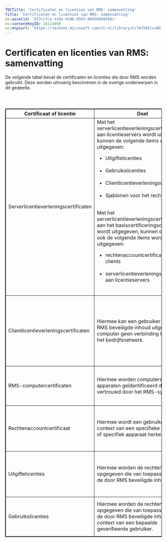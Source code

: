 ```yaml
---
TOCTitle: 'Certificaten en licenties van RMS: samenvatting'
Title: 'Certificaten en licenties van RMS: samenvatting'
ms:assetid: '637ccfca-318e-4346-85b5-0945b058fb9c'
ms:contentKeyID: 18114009
ms:mtpsurl: 'https://technet.microsoft.com/nl-nl/library/Cc747595(v=WS.10)'
---
```


Certificaten en licenties van RMS: samenvatting
===============================================

De volgende tabel bevat de certificaten en licenties die door RMS worden gebruikt. Deze worden uitvoerig beschreven in de overige onderwerpen in dit gedeelte.

###  

 
<table style="border:1px solid black;">
<colgroup>
<col width="33%" />
<col width="33%" />
<col width="33%" />
</colgroup>
<thead>
<tr class="header">
<th style="border:1px solid black;" >Certificaat of licentie</th>
<th style="border:1px solid black;" >Doel</th>
<th style="border:1px solid black;" >Inhoud</th>
</tr>
</thead>
<tbody>
<tr class="odd">
<td style="border:1px solid black;">Serverlicentieverleningscertificaten</td>
<td style="border:1px solid black;">Met het serverlicentieverleningscertificaat dat aan licentieservers wordt uitgegeven, kunnen de volgende items worden uitgegeven:
<ul>
<li>Uitgiftelicenties<br />
<br />
</li>
<li>Gebruikslicenties<br />
<br />
</li>
<li>Clientlicentieverleningscertificaten<br />
<br />
</li>
<li>Sjablonen voor het rechtenbeleid<br />
<br />
</li>
</ul>
Met het serverlicentieverleningscertificaat dat aan het basiscertificeringscluster wordt uitgegeven, kunnen daarnaast ook de volgende items worden uitgegeven:
<ul>
<li>rechtenaccountcertificaten aan clients<br />
<br />
</li>
<li>serverlicentieverleningscertificaten aan licentieservers<br />
<br />
</li>
</ul></td>
<td style="border:1px solid black;">Het serverlicentieverleningscertificaat dat aan een licentieserver wordt uitgegeven, bevat de openbare sleutel van de licentieserver.
Het serverlicentieverleningscertificaat dat aan de basiscertificeringsserver wordt uitgegeven, bevat de openbare sleutel van de basiscertificeringsserver.</td>
</tr>
<tr class="even">
<td style="border:1px solid black;">Clientlicentieverleningscertificaten</td>
<td style="border:1px solid black;">Hiermee kan een gebruiker ook door RMS beveiligde inhoud uitgeven als de computer geen verbinding heeft met het bedrijfsnetwerk.</td>
<td style="border:1px solid black;">Deze certificaten bevatten de openbare sleutel van het certificaat en de persoonlijke sleutel van het certificaat die is gecodeerd met de openbare sleutel van de gebruiker die het certificaat heeft aangevraagd. Deze certificaten bevatten daarnaast de openbare sleutel van de server waarmee het certificaat is uitgegeven.</td>
</tr>
<tr class="odd">
<td style="border:1px solid black;">RMS-computercertificaten</td>
<td style="border:1px solid black;">Hiermee worden computers en apparaten geïdentificeerd die worden vertrouwd door het RMS-systeem.</td>
<td style="border:1px solid black;">Deze certificaten bevatten de openbare sleutel van de geactiveerde computer. De bijbehorende persoonlijke sleutel is opgenomen in de lockbox van die computer.</td>
</tr>
<tr class="even">
<td style="border:1px solid black;">Rechtenaccountcertificaat</td>
<td style="border:1px solid black;">Hiermee wordt een gebruiker in de context van een specifieke computer of specifiek apparaat herkend.</td>
<td style="border:1px solid black;">Deze certificaten bevatten de openbare sleutel van de gebruiker en de persoonlijke sleutel van de gebruiker, die is gecodeerd met de openbare sleutel van de geactiveerde computer.</td>
</tr>
<tr class="odd">
<td style="border:1px solid black;">Uitgiftelicenties</td>
<td style="border:1px solid black;">Hiermee worden de rechten opgegeven die van toepassing zijn op de door RMS beveiligde inhoud.</td>
<td style="border:1px solid black;">Deze licenties bevatten de symmetrische inhoudssleutel voor het decoderen van de inhoud die is gecodeerd met de openbare sleutel van de server waarmee de licentie is uitgegeven.</td>
</tr>
<tr class="even">
<td style="border:1px solid black;">Gebruikslicenties</td>
<td style="border:1px solid black;">Hiermee worden de rechten opgegeven die van toepassing zijn op de door RMS beveiligde inhoud in de context van een bepaalde geverifieerde gebruiker.</td>
<td style="border:1px solid black;">Deze licenties bevatten de symmetrische inhoudsleutel voor het decoderen van de inhoud. Deze sleutel is gecodeerd met de openbare sleutel van de gebruiker.</td>
</tr>
</tbody>
</table>
